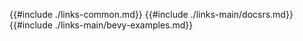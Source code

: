 {{#include ./links-common.md}}
{{#include ./links-main/docsrs.md}}
{{#include ./links-main/bevy-examples.md}}
